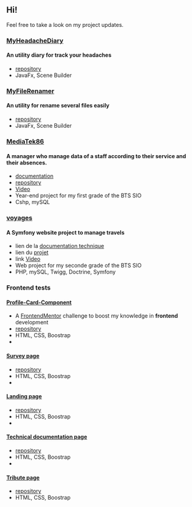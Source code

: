 ## Hi!
Feel free to take a look on my project updates.


### [MyHeadacheDiary](https://elshindr.github.io/MyHeadacheDiary)
#### An utility diary for track your headaches
- [repository](https://github.com/Elshindr/MyHeadacheDiary)
- JavaFx, Scene Builder



### [MyFileRenamer](https://elshindr.github.io/MyFileRenamer)
#### An utility for rename several files easily
- [repository](https://github.com/Elshindr/MyFileRenamer)
- JavaFx, Scene Builder



### [MediaTek86](https://github.com/Elshindr/Elshindr.github.io/tree/main/Projet_MediaTek86)
#### A manager who manage data of a staff according to their service and their absences.
- [documentation](https://elshindr.github.io/Projet_MediaTek86/DocumentationTechnique/Help)
- [repository](https://github.com/Elshindr/Elshindr.github.io/tree/main/Projet_MediaTek86/ProjetCNED)
- [Video](https://elshindr.github.io/Projet_MediaTek86/Video/Video-IntroductionApplication.html)
- Year-end project for my first grade of the BTS SIO
- Cshp, mySQL



### [voyages]()
#### A Symfony website project to manage travels 
- lien de la [documentation technique](https://elshindr.github.io/Projet_MediaTek86/DocumentationTechnique/Help)
- lien du [projet](https://github.com/Elshindr/Elshindr.github.io/tree/main/Projet_MediaTek86/ProjetCNED)
- link [Video](https://elshindr.github.io/Projet_MediaTek86/Video/Video-IntroductionApplication.html)
- Web project for my seconde grade of the BTS SIO
- PHP, mySQL, Twigg, Doctrine, Symfony



### Frontend tests
#### [Profile-Card-Component](https://elshindr.github.io/Profile-Card-Component/)
- A [FrontendMentor](https://www.frontendmentor.io/challenges) challenge to boost my knowledge in **frontend** development
- [repository](https://github.com/Elshindr/Elshindr.github.io/tree/main/Profile-Card-Component)
- HTML, CSS, Boostrap
- 
#### [Survey page](https://elshindr.github.io/SurveyPage)
- [repository](https://github.com/Elshindr/Elshindr.github.io/tree/main/SurveyPage)
- HTML, CSS, Boostrap
- 
#### [Landing page](https://elshindr.github.io/ProductLandingPage)
- [repository](https://github.com/Elshindr/Elshindr.github.io/tree/main/ProductLandingPage)
- HTML, CSS, Boostrap
- 
#### [Technical documentation page](https://elshindr.github.io/TechnicalDocumentationPage)
- [repository](https://github.com/Elshindr/Elshindr.github.io/tree/main/TechnicalDocumentationPage)
- HTML, CSS, Boostrap
- 
#### [Tribute page](https://elshindr.github.io/TributePage)
- [repository](https://github.com/Elshindr/Elshindr.github.io/tree/main/TributePage)
- HTML, CSS, Boostrap

